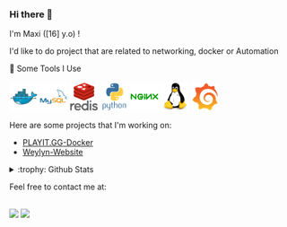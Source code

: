 ### Hi there 👋

I'm Maxi ([16] y.o) !

I'd like to do project that are related to networking, docker or Automation

🚀 Some Tools I Use
<br><br>
<img src="https://raw.githubusercontent.com/devicons/devicon/master/icons/docker/docker-original.svg"  width=50>
<img src="https://raw.githubusercontent.com/devicons/devicon/master/icons/mysql/mysql-original-wordmark.svg"  width=50> 
<img src="https://raw.githubusercontent.com/devicons/devicon/master/icons/redis/redis-original-wordmark.svg"  width=50> 
<img src="https://raw.githubusercontent.com/devicons/devicon/master/icons/python/python-original-wordmark.svg"  width=50> 
<img src="https://raw.githubusercontent.com/devicons/devicon/master/icons/nginx/nginx-original.svg"  width=50> 
<img src="https://raw.githubusercontent.com/devicons/devicon/master/icons/linux/linux-original.svg"  width=50>
<img src="https://raw.githubusercontent.com/devicons/devicon/1119b9f84c0290e0f0b38982099a2bd027a48bf1/icons/grafana/grafana-original.svg"  width=50> 


 


 Here are some projects that I'm working on:
- [PLAYIT.GG-Docker](https://github.com/PepaonDrugs/playitgg-docker-0.9.3)
- [Weylyn-Website](https://github.com/PepaonDrugs/Weylyn-website)


<details>
<summary>:trophy: Github Stats</summary>
<img src="https://bad-apple-github-readme.vercel.app/api?show_bg=1&username=PepaonDrugs">
<img src="https://github-profile-trophy.vercel.app/?username=PepaonDrugs">
</details>



Feel free to contact me at:
<br><br>

[<img src="https://img.shields.io/badge/Email-maxi%40welyn.tk-orange">](mailto:maxi@weylyn.tk)
[<img src="https://img.shields.io/badge/Personal%20Site-weylyn.tk-red">](https://weylyn.tk)
